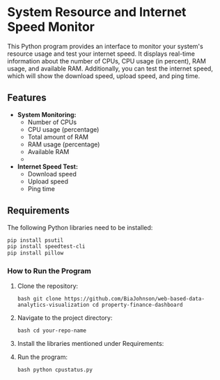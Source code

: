 # System Resource and Internet Speed Monitor

This Python program provides an interface to monitor your system's resource usage and test your internet speed. It displays real-time information about the number of CPUs, CPU usage (in percent), RAM usage, and available RAM. Additionally, you can test the internet speed, which will show the download speed, upload speed, and ping time.

## Features

- **System Monitoring:**
  - Number of CPUs
  - CPU usage (percentage)
  - Total amount of RAM
  - RAM usage (percentage)
  - Available RAM
  - 
- **Internet Speed Test:**
  - Download speed
  - Upload speed
  - Ping time

## Requirements

The following Python libraries need to be installed:

```bash
pip install psutil
pip install speedtest-cli
pip install pillow
```

### How to Run the Program

1. Clone the repository:
   
   ``bash
    git clone https://github.com/BiaJohnson/web-based-data-analytics-visualization
    cd property-finance-dashboard
  ``
  
2. Navigate to the project directory:
   
   `bash
    cd your-repo-name
   `

3. Install the libraries mentioned under Requirements:

4. Run the program:
   
   `bash
    python cpustatus.py
   `

